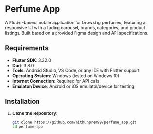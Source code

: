 # Perfume App

A Flutter-based mobile application for browsing perfumes, featuring a responsive UI with a fading carousel, brands, categories, and product listings. Built based on a provided Figma design and API specifications.

## Requirements
- **Flutter SDK**: 3.32.0 
- **Dart**: 3.8.0
- **Tools**: Android Studio, VS Code, or any IDE with Flutter support
- **Operating System**: Windows (tested on Windows 10)
- **Internet Connection**: Required for API calls
- **Emulator/Device**: Android or iOS emulator/device for testing

## Installation
1. **Clone the Repository**:
   ```bash
   git clone https://github.com/mithunprem99/perfume_app.git
   cd perfume-app
